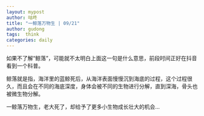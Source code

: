 ```yaml
---
layout: mypost
author: 咕咚
title: "一鲸落万物生 | 09/21"
author: gudong
tags:  think
categories: daily
---
```


如果不了解“鲸落”，可能就不太明白上面这一句是什么意思，前段时间正好在抖音看到一个科普。

鲸落就是指，海洋里的蓝鲸死后，从海洋表面慢慢沉到海底的过程，这个过程很久，而且会在不同的海底深度，身体会被不同的生物进行分解，直到深海，骨头也被微生物分解。

一鲸落万物生，老大死了，却给予了更多小生物成长壮大的机会…